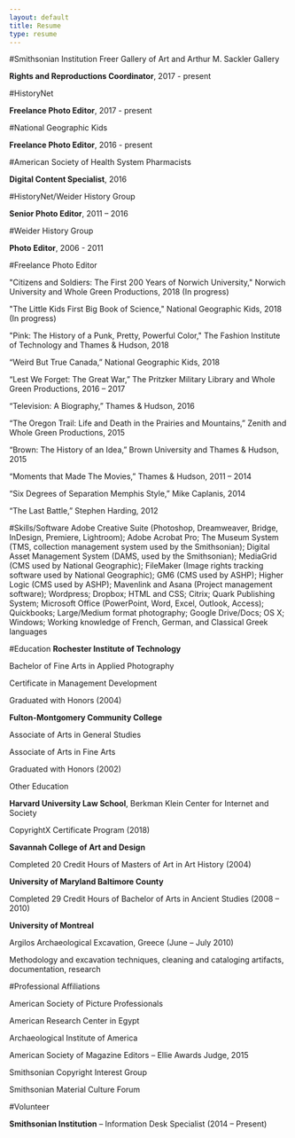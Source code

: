 ```yaml
---
layout: default
title: Resume
type: resume
---
```



#Smithsonian Institution Freer Gallery of Art and Arthur M. Sackler Gallery

**Rights and Reproductions Coordinator**, 2017 - present



#HistoryNet

**Freelance Photo Editor**, 2017 - present


#National Geographic Kids

**Freelance Photo Editor**, 2016 - present


#American Society of Health System Pharmacists

**Digital Content Specialist**, 2016


#HistoryNet/Weider History Group

**Senior Photo Editor**,  2011 – 2016


#Weider History Group

**Photo Editor**, 2006 - 2011


#Freelance Photo Editor

"Citizens and Soldiers: The First 200 Years of Norwich University," Norwich University and Whole Green Productions, 2018 (In progress)

"The Little Kids First Big Book of Science," National Geographic Kids, 2018 (In progress)

"Pink: The History of a Punk, Pretty, Powerful Color," The Fashion Institute of Technology and Thames & Hudson, 2018

“Weird But True Canada,” National Geographic Kids, 2018

“Lest We Forget: The Great War,” The Pritzker Military Library and Whole Green Productions, 2016 – 2017

“Television: A Biography,” Thames & Hudson, 2016

“The Oregon Trail: Life and Death in the Prairies and Mountains,” Zenith and Whole Green Productions, 2015

“Brown: The History of an Idea,” Brown University and Thames & Hudson, 2015

“Moments that Made The Movies,” Thames & Hudson, 2011 – 2014

“Six Degrees of Separation Memphis Style,” Mike Caplanis, 2014

“The Last Battle,” Stephen Harding, 2012



#Skills/Software
Adobe Creative Suite (Photoshop, Dreamweaver, Bridge, InDesign, Premiere, Lightroom); Adobe Acrobat Pro; The Museum System (TMS, collection management system used by the Smithsonian); Digital Asset Management System (DAMS, used by the Smithsonian); MediaGrid (CMS used by National Geographic); FileMaker (Image rights tracking software used by National Geographic); GM6 (CMS used by ASHP); Higher Logic (CMS used by ASHP); Mavenlink and Asana (Project management software); Wordpress; Dropbox; HTML and CSS; Citrix; Quark Publishing System; Microsoft Office (PowerPoint, Word, Excel, Outlook, Access); Quickbooks; Large/Medium format photography; Google Drive/Docs; OS X; Windows; Working knowledge of French, German, and Classical Greek languages



#Education
**Rochester Institute of Technology**

Bachelor of Fine Arts in Applied Photography

Certificate in Management Development

Graduated with Honors (2004)


**Fulton-Montgomery Community College**

Associate of Arts in General Studies

Associate of Arts in Fine Arts

Graduated with Honors (2002)


Other Education

**Harvard University Law School**, Berkman Klein Center for Internet and Society

CopyrightX Certificate Program (2018)


**Savannah College of Art and Design**

Completed 20 Credit Hours of Masters of Art in Art History (2004)


**University of Maryland Baltimore County**

Completed 29 Credit Hours of Bachelor of Arts in Ancient Studies (2008 – 2010)


**University of Montreal**

Argilos Archaeological Excavation, Greece (June – July 2010)

Methodology and excavation techniques, cleaning and cataloging artifacts, documentation, research



#Professional Affiliations

American Society of Picture Professionals

American Research Center in Egypt

Archaeological Institute of America

American Society of Magazine Editors – Ellie Awards Judge, 2015

Smithsonian Copyright Interest Group

Smithsonian Material Culture Forum



#Volunteer

**Smithsonian Institution** – Information Desk Specialist (2014 – Present)
